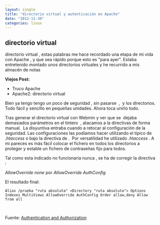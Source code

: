 ```yaml
---
layout: single
title: "directorio virtual y autenticación en Apache"
date: "2012-11-30"
categories: linux
---
```


## directorio virtual

directorio virtual , estas palabras me hace recordado una etapa de mi vida con Apache , y que sea rápido porque esto es "para ayer". Estaba entretenido montado unos directorios virtuales y he recurrido a mis almacén de notas

**Viejos Post:**

- Truco Apache
- Apache2: directorio virtual

Bien ya tengo tengo un poco de seguridad , sin pasarse  ,  y los directorios. Todo fácil y sencillo en pequeñas unidades. Ahora toca unirlo todo.

Tras generar el directorio virtual con Webmin y ver que se  dejaba demasiados parámetros en el tintero  , atacamos a la directivas de forma manual.  La disyuntiva entraba cuando a retocar al configuración de la seguridad. Las configuraciones las podíamos hacer utilizando el típico de ._htaccess_ o bajo la directiva de _<Directory>_.  Por versatilidad he utilizado _.htaccess_ . A mi pareces es más fácil colocar el fichero en todos los directorios a proteger y estable un fichero de contraseñas fijo para todos.

Tal como esta indicado no funcionaría nunca , se ha de corregir la directiva :

_AllowOverride none_ por _AllowOverride AuthConfig_

El resultado final:

`Alias /prueba "ruta absoluta" <Directory "ruta absoluta"> Options Indexes MultiViews AllowOverride AuthConfig Order allow,deny Allow from all`

 

Fuente: [Authentication and Authorization](https://httpd.apache.org/docs/2.2/howto/auth.html#theprerequisiteshttps:// "Authentication and Authorization")
